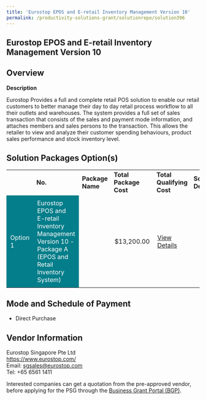 ```yaml
---
title: 'Eurostop EPOS and E-retail Inventory Management Version 10'
permalink: /productivity-solutions-grant/solutionrepo/solution396
---
```


## Eurostop EPOS and E-retail Inventory Management Version 10

## Overview

**Description**

Eurostop Provides a full and complete retail POS solution to enable our retail customers to better manage their day to day retail process workflow to all their outlets and warehouses. The system provides a full set of sales transaction that consists of the sales and payment mode information, and attaches members and sales persons to the transaction. This allows the retailer to view and analyze their customer spending behaviours, product sales performance and stock inventory level.

## Solution Packages Option(s)

<table>
<th>
<td><b>No.</b></td>
<td><b>Package Name</b></td>
<td><b>Total Package Cost</b></td>
<td><b>Total Qualifying Cost</b></td>
<td><b>Solution Details</b></td>
</th>
<tr>
<td style='padding: 10px; background-color: #037E8A; color: #FFFFFF;'>Option 1</td>
<td style='padding: 10px; background-color: #037E8A; color: #FFFFFF;'>Eurostop EPOS and E-retail Inventory Management Version 10 - Package A (EPOS and Retail Inventory System)</td>
<td style='padding: 10px;'></td>
<td style='padding: 10px;'>$13,200.00</td>
<td style='padding: 10px;'><a href='https://www.gobusiness.gov.sg/images/psg/Eurostop_Singapore_20190001_Annex_3_20200625150732_Part_1.pdf' target='_blank'>View Details</a></td>
</tr>
</table>

## Mode and Schedule of Payment

 - Direct Purchase

## Vendor Information

 Eurostop Singapore Pte Ltd<br>https://www.eurostop.com/<br>Email: sgsales@eurostop.com<br>Tel: +65 6561 1411

Interested companies can get a quotation from the pre-approved vendor, before applying for the PSG through the <a href='https://www.businessgrants.gov.sg/' target='_blank' rel='noopener'>Business Grant Portal (BGP)</a>.

<script src="/jquery/resize-tables.js"></script>
